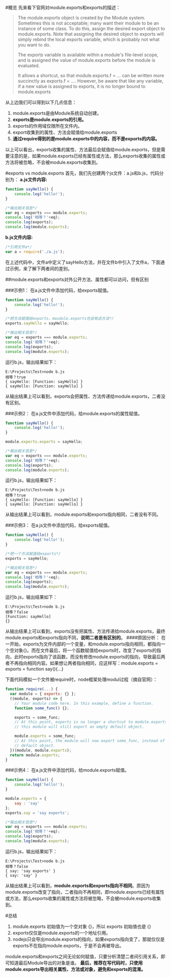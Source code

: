 #概览
先来看下官网对module.exports和exports的描述：
>The module.exports object is created by the Module system. Sometimes this is not acceptable; many want their module to be an instance of some class. To do this, assign the desired export object to module.exports. Note that assigning the desired object to exports will simply rebind the local exports variable, which is probably not what you want to do.
>
>The exports variable is available within a module's file-level scope, and is assigned the value of module.exports before the module is evaluated.
>
>It allows a shortcut, so that module.exports.f = ... can be written more succinctly as exports.f = .... However, be aware that like any variable, if a new value is assigned to exports, it is no longer bound to module.exports

从上边我们可以得到以下几点信息：

  1. module.exports是由Module系统自动创建。
  2. **exports是module.exports的引用。**
  2. exports的作用域仅限所在文件内。
  2. export收集到的属性、方法会赋值给module.exports
  3.  **通过require得到的是module.exports中的内容，而不是exports的内容。** 

以上可以看出，exports收集的属性、方法最后会赋值给module.exports，但是需要注意的是，如果module.exports已经有属性或方法，那么exports收集的属性或方法将被忽略，不会被module.exports收集到。

#exports vs module.exports
首先，我们先创建两个js文件：a.js和b.js，代码分别为：
**a.js文件内容:**

```javascript
function sayHello() {
	console.log('hello!');
}

/*输出相关信息*/
var eq = exports === module.exports;
console.log('相等？'+eq);
console.log(exports);
console.log(module.exports);
```
**b.js文件内容:**

```javascript
/*引用文件a*/
var a = require('./a.js');
```
在上述代码中，文件a中定义了sayHello方法，并在文件b中引入了文件a，下面通过示例，来了解下两者间的差别。

##module.exports和exports对外公开方法、属性都可以访问，但有区别

###示例1：
在a.js文件中添加代码，给exports赋值。

```javascript
function sayHello() {
	console.log('hello!');
}

/*把方法赋值给exports，moudule.exports也会有这方法*/
exports.sayHello = sayHello;

/*输出相关信息*/
var eq = exports === module.exports;
console.log('相等？'+eq);
console.log(exports);
console.log(module.exports);
```
运行b.js，输出结果如下：

```
E:\Projects\Test>node b.js
相等？true
{ sayHello: [Function: sayHello] }
{ sayHello: [Function: sayHello] }
```
从输出结果上可以看到，exports会把属性、方法传递给module.exports，二者没有区别。

###示例2：
在a.js文件中添加代码，给module.exports的属性赋值。

```javascript
function sayHello() {
	console.log('hello!');
}

module.exports.exports = sayHello;

/*输出相关信息*/
var eq = exports === module.exports;
console.log('相等？'+eq);
console.log(exports);
console.log(module.exports);
```
运行b.js，输出结果如下：

```
E:\Projects\Test>node b.js
相等？true
{ sayHello: [Function: sayHello] }
{ sayHello: [Function: sayHello] }
```
从输出结果上可以看到，module.exports和exports指向相同，二者没有不同。

###示例3：
在a.js文件中添加代码，给exports赋值。

```javascript
function sayHello() {
	console.log('hello!');
}

/*把一个方法赋值给exports*/
exports = sayHello;

/*输出相关信息*/
var eq = exports === module.exports;
console.log('相等？'+eq);
console.log(exports);
console.log(module.exports);
```
运行b.js，输出结果如下：

```
E:\Projects\Test>node b.js
相等？false
[Function: sayHello]
{}
```
从输出结果上可以看到，exports没有把属性、方法传递给module.exports，最终module.exports和exports指向不同，**说明二者是有区别的**。
####原因分析：
在一开始，exports为文件内部的一个变量，和module.exports指向相同，都指向一个空对象{}。而在文件最后，将一个函数赋值给exports时，改变了exports的指向，此时exports指向了该函数，而没有修改module.exports的指向，导致最后两者不再指向相同内容。如果想让两者指向相同，应这样写：module.exports = exports = function say(){...}

下面代码模拟一个文件被require时，node框架处理modul过程（摘自官网）：

```javascript
function require(...) {
  var module = { exports: {} };
  ((module, exports) => {
    // Your module code here. In this example, define a function.
    function some_func() {};

    exports = some_func;
    // At this point, exports is no longer a shortcut to module.exports, and
    // this module will still export an empty default object.

    module.exports = some_func;
    // At this point, the module will now export some_func, instead of the
    // default object.
  })(module, module.exports);
  return module.exports;
}
```

###示例4：
在a.js文件中添加代码，给module.exports赋值。

```javascript
function sayHello() {
	console.log('hello!');
}

module.exports = {
	say : 'say'
};
exports.say = 'say exports';

/*输出相关信息*/
var eq = exports === module.exports;
console.log('相等？'+eq);
console.log(exports);
console.log(module.exports);
```
运行b.js，输出结果如下：

```
E:\Projects\Test>node b.js
相等？false
{ say: 'say exports' }
{ say: 'say' }
```
从输出结果上可以看到，**module.exports和exports指向不相同**。原因为module.exports改变了指向，二者指向不再相同，即module.exports已经有属性或方法，那么exports收集的属性或方法将被忽略，不会被module.exports收集到。


#总结
1. module.exports 初始值为一个空对象 {}，所以 exports 初始值也是 {}
2. exports仅仅是module.exports的一个地址引用。
3. nodejs只会导出module.exports的指向，如果exports指向变了，那就仅仅是exports不在指向module.exports，于是不会再被导出。

module.exports和exports之间无论如何赋值，只要分析清楚二者间引用关系，即可知道最后Module导出的对象是谁。
**最后，推荐在写代码时，只使用module.exports导出相关属性、方法或对象，避免和exports的混淆。**